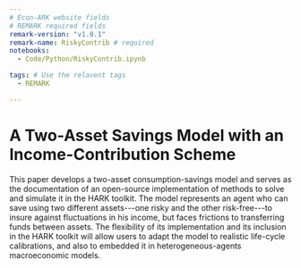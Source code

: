 ```yaml
---
# Econ-ARK website fields
# REMARK required fields
remark-version: "v1.0.1"
remark-name: RiskyContrib # required
notebooks:
  - Code/Python/RiskyContrib.ipynb

tags: # Use the relavent tags
  - REMARK

---
```


# A Two-Asset Savings Model with an Income-Contribution Scheme

This paper develops a two-asset consumption-savings model and serves as
the documentation of an open-source implementation of methods to solve and
simulate it in the HARK toolkit. The model represents an agent who can
save using two different assets---one risky and the other risk-free---to insure
against fluctuations in his income, but faces frictions to transferring funds between
assets. The flexibility of its implementation and its inclusion in the HARK
toolkit will allow users to adapt the model to realistic life-cycle calibrations, and
also to embedded it in heterogeneous-agents macroeconomic models.

